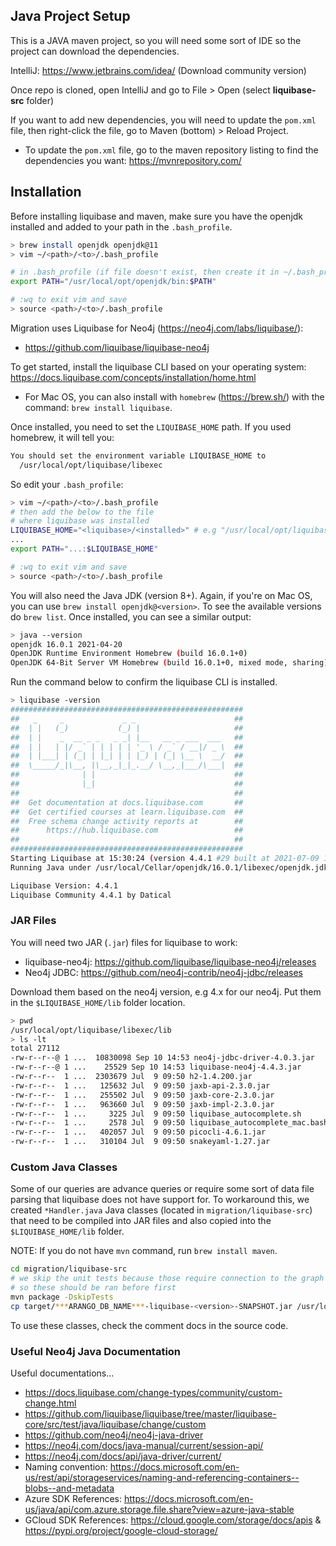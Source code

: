 ## Java Project Setup

This is a JAVA maven project, so you will need some sort of IDE so the project can download the dependencies.

IntelliJ: https://www.jetbrains.com/idea/ (Download community version)

Once repo is cloned, open IntelliJ and go to File > Open (select **liquibase-src** folder)

If you want to add new dependencies, you will need to update the `pom.xml` file, then right-click the file, go to Maven (bottom) > Reload Project.

- To update the `pom.xml` file, go to the maven repository listing to find the dependencies you want: https://mvnrepository.com/

## Installation

Before installing liquibase and maven, make sure you have the openjdk installed and added to your path in the `.bash_profile`.

```bash
> brew install openjdk openjdk@11
> vim ~/<path>/<to>/.bash_profile

# in .bash_profile (if file doesn't exist, then create it in ~/.bash_profile)
export PATH="/usr/local/opt/openjdk/bin:$PATH"

# :wq to exit vim and save
> source <path>/<to>/.bash_profile
```

Migration uses Liquibase for Neo4j (https://neo4j.com/labs/liquibase/):

- https://github.com/liquibase/liquibase-neo4j

To get started, install the liquibase CLI based on your operating system: https://docs.liquibase.com/concepts/installation/home.html

- For Mac OS, you can also install with `homebrew` (https://brew.sh/) with the command: `brew install liquibase`.

Once installed, you need to set the `LIQUIBASE_HOME` path. If you used homebrew, it will tell you:

```bash
You should set the environment variable LIQUIBASE_HOME to
  /usr/local/opt/liquibase/libexec
```

So edit your `.bash_profile`:

```bash
> vim ~/<path>/<to>/.bash_profile
# then add the below to the file
# where liquibase was installed
LIQUIBASE_HOME="<liquibase>/<installed>" # e.g "/usr/local/opt/liquibase/libexec"
...
export PATH="...:$LIQUIBASE_HOME"

# :wq to exit vim and save
> source <path>/<to>/.bash_profile
```

You will also need the Java JDK (version 8+). Again, if you're on Mac OS, you can use `brew install openjdk@<version>`. To see the available versions do `brew list`. Once installed, you can see a similar output:

```bash
> java --version
openjdk 16.0.1 2021-04-20
OpenJDK Runtime Environment Homebrew (build 16.0.1+0)
OpenJDK 64-Bit Server VM Homebrew (build 16.0.1+0, mixed mode, sharing)
```

Run the command below to confirm the liquibase CLI is installed.

```bash
> liquibase -version
####################################################
##   _     _             _ _                      ##
##  | |   (_)           (_) |                     ##
##  | |    _  __ _ _   _ _| |__   __ _ ___  ___   ##
##  | |   | |/ _` | | | | | '_ \ / _` / __|/ _ \  ##
##  | |___| | (_| | |_| | | |_) | (_| \__ \  __/  ##
##  \_____/_|\__, |\__,_|_|_.__/ \__,_|___/\___|  ##
##              | |                               ##
##              |_|                               ##
##                                                ##
##  Get documentation at docs.liquibase.com       ##
##  Get certified courses at learn.liquibase.com  ##
##  Free schema change activity reports at        ##
##      https://hub.liquibase.com                 ##
##                                                ##
####################################################
Starting Liquibase at 15:30:24 (version 4.4.1 #29 built at 2021-07-09 16:46+0000)
Running Java under /usr/local/Cellar/openjdk/16.0.1/libexec/openjdk.jdk/Contents/Home (Version 16.0.1)

Liquibase Version: 4.4.1
Liquibase Community 4.4.1 by Datical
```

### JAR Files

You will need two JAR (`.jar`) files for liquibase to work:

- liquibase-neo4j: https://github.com/liquibase/liquibase-neo4j/releases
- Neo4j JDBC: https://github.com/neo4j-contrib/neo4j-jdbc/releases

Download them based on the neo4j version, e.g 4.x for our neo4j. Put them in the `$LIQUIBASE_HOME/lib` folder location.

```bash
> pwd
/usr/local/opt/liquibase/libexec/lib
> ls -lt
total 27112
-rw-r--r--@ 1 ...  10830098 Sep 10 14:53 neo4j-jdbc-driver-4.0.3.jar
-rw-r--r--@ 1 ...    25529 Sep 10 14:53 liquibase-neo4j-4.4.3.jar
-rw-r--r--  1 ...  2303679 Jul  9 09:50 h2-1.4.200.jar
-rw-r--r--  1 ...   125632 Jul  9 09:50 jaxb-api-2.3.0.jar
-rw-r--r--  1 ...   255502 Jul  9 09:50 jaxb-core-2.3.0.jar
-rw-r--r--  1 ...   963660 Jul  9 09:50 jaxb-impl-2.3.0.jar
-rw-r--r--  1 ...     3225 Jul  9 09:50 liquibase_autocomplete.sh
-rw-r--r--  1 ...     2578 Jul  9 09:50 liquibase_autocomplete_mac.bash
-rw-r--r--  1 ...   402057 Jul  9 09:50 picocli-4.6.1.jar
-rw-r--r--  1 ...   310104 Jul  9 09:50 snakeyaml-1.27.jar
```

### Custom Java Classes

Some of our queries are advance queries or require some sort of data file parsing that liquibase does not have support for. To workaround this, we created `*Handler.java` Java classes (located in `migration/liquibase-src`) that need to be compiled into JAR files and also copied into the `$LIQUIBASE_HOME/lib` folder.

NOTE: If you do not have `mvn` command, run `brew install maven`.

```bash
cd migration/liquibase-src
# we skip the unit tests because those require connection to the graph
# so these should be ran before first
mvn package -DskipTests
cp target/***ARANGO_DB_NAME***-liquibase-<version>-SNAPSHOT.jar /usr/local/opt/liquibase/libexec/lib/
```

To use these classes, check the comment docs in the source code.

### Useful Neo4j Java Documentation

Useful documentations...

- https://docs.liquibase.com/change-types/community/custom-change.html
- https://github.com/liquibase/liquibase/tree/master/liquibase-core/src/test/java/liquibase/change/custom
- https://github.com/neo4j/neo4j-java-driver
- https://neo4j.com/docs/java-manual/current/session-api/
- https://neo4j.com/docs/api/java-driver/current/
- Naming convention: https://docs.microsoft.com/en-us/rest/api/storageservices/naming-and-referencing-containers--blobs--and-metadata
- Azure SDK References: https://docs.microsoft.com/en-us/java/api/com.azure.storage.file.share?view=azure-java-stable
- GCloud SDK References: https://cloud.google.com/storage/docs/apis & https://pypi.org/project/google-cloud-storage/
